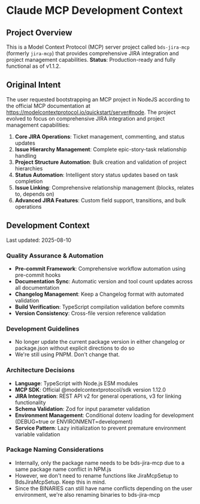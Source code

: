 # Claude MCP Development Context

## Project Overview
This is a Model Context Protocol (MCP) server project called `bds-jira-mcp` (formerly `jira-mcp`) that provides comprehensive JIRA integration and project management capabilities. **Status**: Production-ready and fully functional as of v1.1.2.

## Original Intent
The user requested bootstrapping an MCP project in NodeJS according to the official MCP documentation at https://modelcontextprotocol.io/quickstart/server#node. The project evolved to focus on comprehensive JIRA integration and project management capabilities:

1. **Core JIRA Operations**: Ticket management, commenting, and status updates
2. **Issue Hierarchy Management**: Complete epic-story-task relationship handling
3. **Project Structure Automation**: Bulk creation and validation of project hierarchies  
4. **Status Automation**: Intelligent story status updates based on task completion
5. **Issue Linking**: Comprehensive relationship management (blocks, relates to, depends on)
6. **Advanced JIRA Features**: Custom field support, transitions, and bulk operations

## Development Context

Last updated: 2025-08-10

### Quality Assurance & Automation
- **Pre-commit Framework**: Comprehensive workflow automation using pre-commit hooks
- **Documentation Sync**: Automatic version and tool count updates across all documentation
- **Changelog Management**: Keep a Changelog format with automated validation
- **Build Verification**: TypeScript compilation validation before commits
- **Version Consistency**: Cross-file version reference validation

### Development Guidelines
- No longer update the current package version in either changelog or package.json without explicit directions to do so
- We're still using PNPM. Don't change that.

### Architecture Decisions
- **Language**: TypeScript with Node.js ESM modules
- **MCP SDK**: Official @modelcontextprotocol/sdk version 1.12.0
- **JIRA Integration**: REST API v2 for general operations, v3 for linking functionality
- **Schema Validation**: Zod for input parameter validation
- **Environment Management**: Conditional dotenv loading for development (DEBUG=true or ENVIRONMENT=development)
- **Service Pattern**: Lazy initialization to prevent premature environment variable validation

### Package Naming Considerations
- Internally, only the package name needs to be bds-jira-mcp due to a same package name conflict in NPM.js
- However, we don't need to rename functions like JiraMcpSetup to BdsJiraMcpSetup. Keep this in mind.
- Since the BINARIES can still have name conflicts depending on the user environment, we're also renaming binaries to bds-jira-mcp
